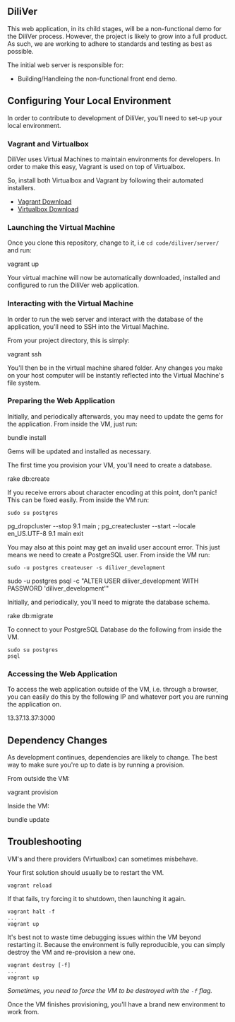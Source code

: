 ## DiliVer

This web application, in its child stages, will be a non-functional demo for
the DiliVer process. However, the project is likely to grow into a full product.
As such, we are working to adhere to standards and testing as best as possible.

The initial web server is responsible for:
- Building/Handleing the non-functional front end demo.

## Configuring Your Local Environment

In order to contribute to development of DiliVer, you'll need to set-up your
local environment.

### Vagrant and Virtualbox

DiliVer uses Virtual Machines to maintain environments for developers.
In order to make this easy, Vagrant is used on top of Virtualbox.

So, install both Virtualbox and Vagrant by following their automated
installers.

- [Vagrant Download](http://downloads.vagrantup.com/)
- [Virtualbox Download](https://www.virtualbox.org/wiki/Downloads)

### Launching the Virtual Machine

Once you clone this repository, change to it, i.e `cd code/diliver/server/` and
run:

  vagrant up

Your virtual machine will now be automatically downloaded, installed and
configured to run the DiliVer web application.

### Interacting with the Virtual Machine

In order to run the web server and interact with the database of the
application, you'll need to SSH into the Virtual Machine.

From your project directory, this is simply:

  vagrant ssh

You'll then be in the virtual machine shared folder. Any changes you make
on your host computer will be instantly reflected into the Virtual Machine's
file system.

### Preparing the Web Application

Initially, and periodically afterwards, you may need to update
the gems for the application. From inside the VM, just run:

  bundle install

Gems will be updated and installed as necessary.

The first time you provision your VM, you'll need to create a database.

  rake db:create

If you receive errors about character encoding at this point, don't panic! This
can be fixed easily. From inside the VM run:

	sudo su postgres
  pg_dropcluster --stop 9.1 main ; pg_createcluster --start --locale en_US.UTF-8 9.1 main
  exit

You may also at this point may get an invalid user account error. This just means we
need to create a PostgreSQL user. From inside the VM run:

	sudo -u postgres createuser -s diliver_development
  sudo -u postgres psql -c "ALTER USER diliver_development WITH PASSWORD 'diliver_development'"

Initially, and periodically, you'll need to migrate the database schema.

  rake db:migrate

To connect to your PostgreSQL Database do the following from inside the VM.

    sudo su postgres
    psql

### Accessing the Web Application

To access the web application outside of the VM, i.e. through a browser, you
can easily do this by the following IP and whatever port you are running the
application on.

  13.37.13.37:3000

## Dependency Changes

As development continues, dependencies are likely to change. The best
way to make sure you're up to date is by running a provision.

From outside the VM:

  vagrant provision

Inside the VM:

  bundle update

## Troubleshooting

VM's and there providers (Virtualbox) can sometimes misbehave.

Your first solution should usually be to restart the VM.

    vagrant reload

If that fails, try forcing it to shutdown, then launching it again.

    vagrant halt -f
    ...
    vagrant up

It's best not to waste time debugging issues within the VM  beyond
restarting it. Because the environment is fully reproducible, you
can simply destroy the VM and re-provision a new one.

    vagrant destroy [-f]
    ...
    vagrant up

*Sometimes, you need to force the VM to be destroyed with the `-f` flag.*

Once the VM finishes provisioning, you'll have a brand new environment
to work from.